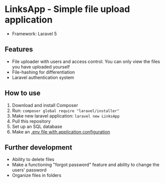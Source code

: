 # LinksApp - Simple file upload application
* Framework: Laravel 5

## Features
* File uploader with users and access control. You can only view the files you have uploaded yourself
* File-hashing for differentiation
* Laravel authentication system

## How to use
1. Download and install Composer
2. Run: `composer global require "laravel/installer"`
3. Make new laravel application: `laravel new LinksApp`
4. Pull this repository
5. Set up an SQL database
6. Make an [.env file with application configuration](https://github.com/laravel/laravel/blob/master/.env.example)

## Further development
* Ability to delete files
* Make a functioning "forgot password" feature and ability to change the users' password
* Organize files in folders
